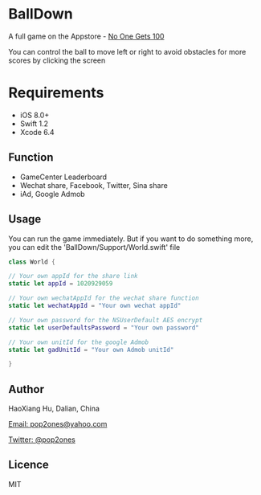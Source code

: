 # BallDown
A full game on the Appstore - [No One Gets 100](https://itunes.apple.com/app/id1020929059?mt=8)

You can control the ball to move left or right to avoid obstacles for more scores by clicking the screen

# Requirements

- iOS 8.0+
- Swift 1.2
- Xcode 6.4

## Function

- GameCenter Leaderboard
- Wechat share, Facebook, Twitter, Sina share
- iAd, Google Admob

## Usage

You can run the game immediately. But if you want to do something more, you can edit the 'BallDown/Support/World.swift' file
```swift
class World {

// Your own appId for the share link
static let appId = 1020929059

// Your own wechatAppId for the wechat share function
static let wechatAppId = "Your own wechat appId"

// Your own password for the NSUserDefault AES encrypt
static let userDefaultsPassword = "Your own password"

// Your own unitId for the google Admob  
static let gadUnitId = "Your own Admob unitId"

}

```

## Author

HaoXiang Hu, Dalian, China

[Email: pop2ones@yahoo.com](https://mail.yahoo.com)

[Twitter: @pop2ones](https://twitter.com/pop2ones)

## Licence

MIT
